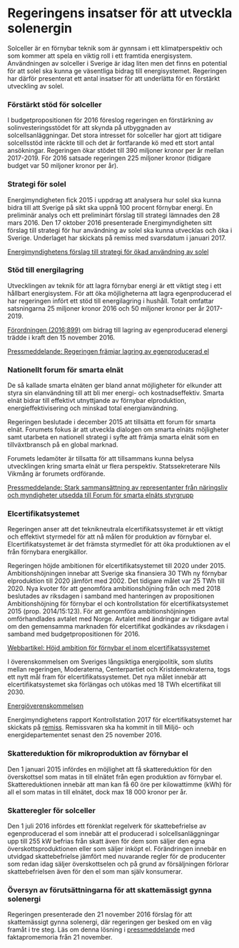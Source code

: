 # Regeringens insatser för att utveckla solenergin

Solceller är en förnybar teknik som är gynnsam i ett klimatperspektiv och som kommer att spela en viktig roll i ett framtida energisystem. Användningen av solceller i Sverige är idag liten men det finns en potential för att solel ska kunna ge väsentliga bidrag till energisystemet. Regeringen har därför presenterat ett antal insatser för att underlätta för en förstärkt utveckling av solel.


### Förstärkt stöd för solceller

I budgetpropositionen för 2016 föreslog regeringen en förstärkning av solinvesteringsstödet för att skynda på utbyggnaden av solcellsanläggningar. Det stora intresset för solceller har gjort att tidigare solcellsstöd inte räckte till och det är fortfarande kö med ett stort antal ansökningar. Regeringen ökar stödet till 390 miljoner kronor per år mellan 2017\-2019\. För 2016 satsade regeringen 225 miljoner kronor (tidigare budget var 50 miljoner kronor per år).

### Strategi för solel

Energimyndigheten fick 2015 i uppdrag att analysera hur solel ska kunna bidra till att Sverige på sikt ska uppnå 100 procent förnybar energi. En preliminär analys och ett preliminärt förslag till strategi lämnades den 28 mars 2016\.
Den 17 oktober 2016 presenterade Energimyndigheten sitt förslag till strategi för hur användning av solel ska kunna utvecklas och öka i Sverige. Underlaget har skickats på remiss med svarsdatum i januari 2017\.

[Energimyndighetens förslag till strategi för ökad användning av solel](https://energimyndigheten.a-w2m.se/FolderContents.mvc/Download?ResourceId=5599 "Förslag till strategi för ökad användning av solel")

### Stöd till energilagring

Utvecklingen av teknik för att lagra förnybar energi är ett viktigt steg i ett hållbart energisystem. För att öka möjligheterna att lagra egenproducerad el har regeringen infört ett stöd till energilagring i hushåll. Totalt omfattar satsningarna 25 miljoner kronor 2016 och 50 miljoner kronor per år 2017\-2019\.

[Förordningen (2016:899\)](https://www.riksdagen.se/sv/dokument-lagar/dokument/svensk-forfattningssamling/forordning-2016899-om-bidrag-till-lagring-av_sfs-2016-899 "Förordningen (2016:899) om bidrag till lagring av egenproducerad elenergi ") om bidrag till lagring av egenproducerad elenergi trädde i kraft den 15 november 2016\.

[Pressmeddelande: Regeringen främjar lagring av egenproducerad el](/pressmeddelanden/2016/10/regeringen-framjar-lagring-av-egenproducerad-el/ "Pressmeddelande: Regeringen främjar lagring av egenproducerad el")

### Nationellt forum för smarta elnät

De så kallade smarta elnäten ger bland annat möjligheter för elkunder att styra sin elanvändning till att bli mer energi\- och kostnadseffektiv. Smarta elnät bidrar till effektivt utnyttjande av förnybar elproduktion, energieffektivisering och minskad total energianvändning.

Regeringen beslutade i december 2015 att tillsätta ett forum för smarta elnät. Forumets fokus är att utveckla dialogen om smarta elnäts möjligheter samt utarbeta en nationell strategi i syfte att främja smarta elnät som en tillväxtbransch på en global marknad.

Forumets ledamöter är tillsatta för att tillsammans kunna belysa utvecklingen kring smarta elnät ur flera perspektiv. Statssekreterare Nils Vikmång är forumets ordförande.

[Pressmeddelande: Stark sammansättning av representanter från näringsliv och myndigheter utsedda till Forum för smarta elnäts styrgrupp](/pressmeddelanden/2016/04/stark-sammansattning-av-representanter-fran-naringsliv-och-myndigheter-utsedda-till-forum-for-smarta-elnats-styrgrupp/ "Pressmeddelande: Stark sammansättning av representanter från näringsliv och myndigheter utsedda till Forum för smarta elnäts styrgrupp")

### Elcertifikatsystemet

Regeringen anser att det teknikneutrala elcertifikatssystemet är ett viktigt och effektivt styrmedel för att nå målen för produktion av förnybar el. Elcertifikatsystemet är det främsta styrmedlet för att öka produktionen av el från förnybara energikällor.

Regeringen höjde ambitionen för elcertifikatsystemet till 2020 under 2015\. Ambitionshöjningen innebar att Sverige ska finansiera 30 TWh ny förnybar elproduktion till 2020 jämfört med 2002\. Det tidigare målet var 25 TWh till 2020\. Nya kvoter för att genomföra ambitionshöjning från och med 2018 beslutades av riksdagen i samband med hanteringen av propositionen Ambitionshöjning för förnybar el och kontrollstation för elcertifikatsystemet 2015 (prop. 2014/15:123\). För att genomföra ambitionshöjningen omförhandlades avtalet med Norge. Avtalet med ändringar av tidigare avtal om den gemensamma marknaden för elcertifikat godkändes av riksdagen i samband med budgetpropositionen för 2016\.

[Webbartikel: Höjd ambition för förnybar el inom elcertifikatssystemet](/artiklar/2015/05/hojd-ambition-for-fornybar-el-inom-elcertifikatssystemet/ "Höjd ambition för förnybar el inom elcertifikatssystemet ")

I överenskommelsen om Sveriges långsiktiga energipolitik, som slutits mellan regeringen, Moderaterna, Centerpartiet och Kristdemokraterna, togs ett nytt mål fram för elcertifikatssystemet. Det nya målet innebär att elcertifikatsystemet ska förlängas och utökas med 18 TWh elcertifikat till 2030\.

[Energiöverenskommelsen](/artiklar/2016/06/overenskommelse-om-den-svenska-energipolitiken/ "Överenskommelse om den svenska energipolitiken ")

Energimyndighetens rapport Kontrollstation 2017 för elcertifikatsystemet har skickats på [remiss](/remisser/2016/10/remiss-av-energimyndighetens-rapport-kontrollstation-2017-for/ "Remiss av Energimyndighetens rapport Kontrollstation 2017 för elcertifikatsystemet "). Remissvaren ska ha kommit in till Miljö\- och energidepartementet senast den 25 november 2016\.

### Skattereduktion för mikroproduktion av förnybar el

Den 1 januari 2015 infördes en möjlighet att få skattereduktion för den överskottsel som matas in till elnätet från egen produktion av förnybar el. Skattereduktionen innebär att man kan få 60 öre per kilowattimme (kWh) för all el som matas in till elnätet, dock max 18 000 kronor per år.

### Skatteregler för solceller

Den 1 juli 2016 infördes ett förenklat regelverk för skattebefrielse av egenproducerad el som innebär att el producerad i solcellsanläggningar upp till 255 kW befrias från skatt även för dem som säljer den egna överskottsproduktionen eller som säljer inköpt el.
Förändringen innebär en utvidgad skattebefrielse jämfört med nuvarande regler för de producenter som redan idag säljer överskottselen och på grund av försäljningen förlorar skattebefrielsen även för den el som man själv konsumerar.

### Översyn av förutsättningarna för att skattemässigt gynna solenergi

Regeringen presenterade den 21 november 2016 förslag för att skattemässigt gynna solenergi, där regeringen ger besked om en väg framåt i tre steg. Läs om denna lösning i [pressmeddelande](/contentassets/aefb4185f06a4b4e90a2437f3c803c12/sa-tar-regeringen-bort-skatten-pa-solel/ "Pressmeddelande: Så tar regeringen bort skatten på solel") med faktapromemoria från 21 november.
